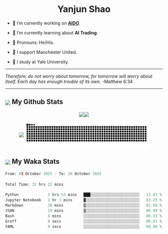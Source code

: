 

<h1 align="center">Yanjun Shao</h1>

- 🐒 I’m currently working on **[AIDO](https://github.com/genbio-ai/AIDO)**.

- 🦧 I’m currently learning about **AI Trading**.

- 🦍 Pronouns: He/His.

- 👹 I support Manchester United.

- 🐶 I study at Yale University.

---

<i> Therefore, do not worry about tomorrow, for tomorrow will worry about itself. Each day has enough trouble of its own. </i> -Matthew 6:34

---

<h2><img src="https://emojis.slackmojis.com/emojis/images/1579216111/7550/pikachu_wave.gif?1579216111" align="center" width="28" /> My Github Stats</h2>

<p align="center"><img align="center" src = "https://github-readme-stats.vercel.app/api?username=super-dainiu&show_icons=true&count_private=true&theme=tokyonight&hide=issues&line_height=30" width="400px"><img align="center" src = "https://github-readme-streak-stats.herokuapp.com/?user=super-dainiu&theme=tokyonight" width="400px"></p>

<p align="center"><img align="center" width="400px" src="https://github-readme-stats.vercel.app/api/top-langs/?username=super-dainiu&layout=compact&theme=tokyonight&hide=html,tex,jupyter%20notebook"><img align="center" width="400px" src="https://github.com/super-dainiu/super-dainiu/blob/output/github-contribution-grid-snake.svg"></p>

<h2><img src="https://emojis.slackmojis.com/emojis/images/1579216111/7550/pikachu_wave.gif?1579216111" align="center" width="28" /> My Waka Stats</h2>

<!--START_SECTION:waka-->

```python
From: 03 October 2025 - To: 10 October 2025

Total Time: 32 hrs 22 mins

Python             3 hrs 53 mins   ███░░░░░░░░░░░░░░░░░░░░░░   12.03 %
Jupyter Notebook   1 hr 3 mins     ▓░░░░░░░░░░░░░░░░░░░░░░░░   03.25 %
Markdown           30 mins         ▒░░░░░░░░░░░░░░░░░░░░░░░░   01.56 %
JSON               19 mins         ▒░░░░░░░░░░░░░░░░░░░░░░░░   00.99 %
Bash               6 mins          ░░░░░░░░░░░░░░░░░░░░░░░░░   00.33 %
Groff              0 secs          ░░░░░░░░░░░░░░░░░░░░░░░░░   00.01 %
YAML               0 secs          ░░░░░░░░░░░░░░░░░░░░░░░░░   00.00 %
```

<!--END_SECTION:waka-->
